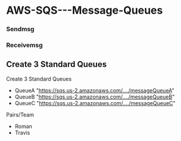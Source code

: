 # AWS-SQS---Message-Queues
### Sendmsg
### Receivemsg
## Create 3 Standard Queues

Create 3 Standard Queues
* QueueA "https://sqs.us-2.amazonaws.com/..../messageQueueA"
* QueueB "https://sqs.us-2.amazonaws.com/..../messageQueueB"
* QueueC "https://sqs.us-2.amazonaws.com/..../messageQueueC"

Pairs/Team
* Roman 
* Travis
